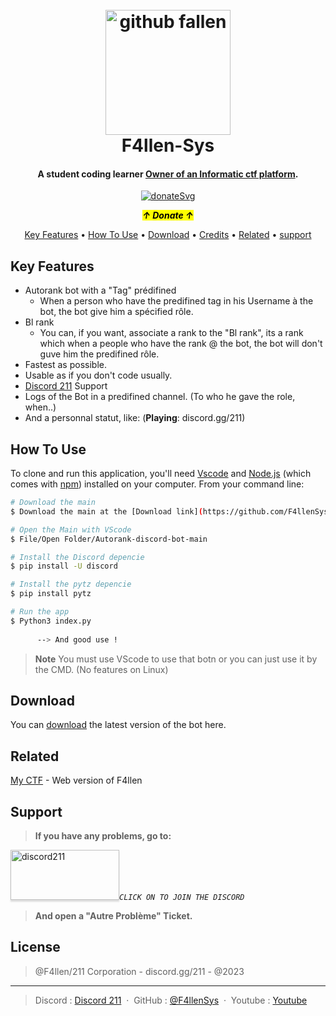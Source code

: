 
<h1 align="center">
  <br>
  <a href="https://github.com/F4llenSys"><img border-radius=20px src="https://avatars.githubusercontent.com/u/131175492?s=400&u=80d6fa4a85a6a141a97416e7fcb633ccdc74e5eb&v=4" rel="_blank" alt="github fallen" width="200"></a>
  <br>
  F4llen-Sys
  <br>
</h1>

<h4 align="center">A student coding learner <a href="http://ctf.ccxi.eu/" target="_blank">Owner of an Informatic ctf platform</a>.</h4>

<p align="center">
<a href="https://paypal.me/f4llensys" rel="_blank"><img id="donSvg" src="https://icon-library.com/images/donate-icon/donate-icon-16.jpg" alt="donateSvg"></a>
</p>
<p align="center"><strong><em><mark>↑ Donate ↑</mark></em></strong></p>

<p align="center">
  <a href="#key-features">Key Features</a> •
  <a href="#how-to-use">How To Use</a> •
  <a href="#download">Download</a> •
  <a href="#credits">Credits</a> •
  <a href="#related">Related</a> •
  <a href="#support">support</a>
</p>



## Key Features

* Autorank bot with a "Tag" prédifined
  - When a person who have the predifined tag in his Username à the bot, the bot give him a spécified rôle.
* Bl rank
  - You can, if you want, associate a rank to the "Bl rank", its a rank which when a people who have the rank @ the bot, the bot will don't guve him the predifined rôle.
* Fastest as possible.  
* Usable as if you don't code usually.
* [Discord 211](https://discord.gg/211) Support
* Logs of the Bot in a predifined channel. (To who he gave the role, when..)
* And a personnal statut, like: (**Playing**: discord.gg/211)


## How To Use

To clone and run this application, you'll need [Vscode](https://code.visualstudio.com/) and [Node.js](https://nodejs.org/en/download/) (which comes with [npm](http://npmjs.com)) installed on your computer. From your command line:

```bash
# Download the main
$ Download the main at the [Download link](https://github.com/F4llenSys/Autorank-discord-bot)

# Open the Main with VScode
$ File/Open Folder/Autorank-discord-bot-main

# Install the Discord depencie
$ pip install -U discord 

# Install the pytz depencie
$ pip install pytz

# Run the app
$ Python3 index.py
 
      --> And good use !

```

> **Note**
> You must use VScode to use that botn or you can just use it by the CMD. (No features on Linux)


## Download

You can [download](https://github.com/F4llenSys/Autorank-discord-bot/tree/main) the latest version of the bot here.


## Related

[My CTF]( https://fallenctf.000webhostapp.com/) - Web version of F4llen

## Support

> **If you have any problems, go to:**

<a href="https://discord.gg/211" target="_blank"><img src="https://cdn.discordapp.com/attachments/1086955172422500382/1086955234280083526/VE_Project_4.gif" alt="discord211" style="height: 80px !important;width: 174px !important;box-shadow: 0px 3px 2px 0px rgba(190, 190, 190, 0.5) !important;-webkit-box-shadow: 0px 3px 2px 0px rgba(190, 190, 190, 0.5) !important;" ></a>*``CLICK ON TO JOIN THE DISCORD``*

> **And open a "Autre Problème" Ticket.**



## License

> @F4llen/211 Corporation - discord.gg/211 - @2023

---

> Discord : [Discord 211](https://discord.gg/211) &nbsp;&middot;&nbsp;
> GitHub : [@F4llenSys](https://github.com/F4llenSys) &nbsp;&middot;&nbsp;
> Youtube : [Youtube](https://youtube.com/@f4llenFn)

